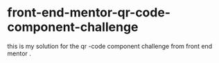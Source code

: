 # front-end-mentor-qr-code-component-challenge
this is my solution for  the qr -code component challenge from front end mentor .
